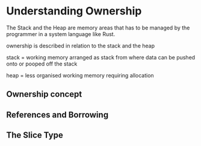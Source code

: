 # Understanding Ownership

The Stack and the Heap are memory areas that has to be managed 
by the programmer in a system language like Rust.

ownership is described in relation to the stack and the heap

stack = working memory arranged as stack from where data
can be pushed onto or pooped off the stack

heap = less organised working memory requiring allocation



## Ownership concept

## References and Borrowing


## The Slice Type
